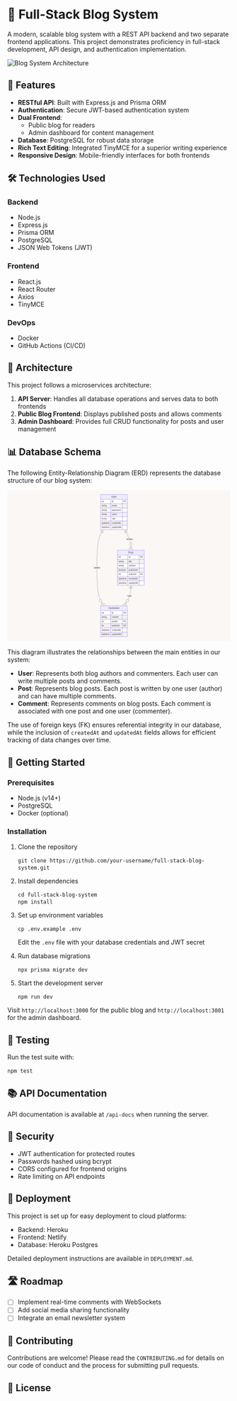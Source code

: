 # 🚀 Full-Stack Blog System

A modern, scalable blog system with a REST API backend and two separate frontend applications. This project demonstrates proficiency in full-stack development, API design, and authentication implementation.

![Blog System Architecture](https://via.placeholder.com/800x400.png?text=Blog+System+Architecture)

## 🌟 Features

- **RESTful API**: Built with Express.js and Prisma ORM
- **Authentication**: Secure JWT-based authentication system
- **Dual Frontend**: 
  - Public blog for readers
  - Admin dashboard for content management
- **Database**: PostgreSQL for robust data storage
- **Rich Text Editing**: Integrated TinyMCE for a superior writing experience
- **Responsive Design**: Mobile-friendly interfaces for both frontends

## 🛠️ Technologies Used

### Backend
- Node.js
- Express.js
- Prisma ORM
- PostgreSQL
- JSON Web Tokens (JWT)

### Frontend
- React.js
- React Router
- Axios
- TinyMCE

### DevOps
- Docker
- GitHub Actions (CI/CD)

## 📐 Architecture

This project follows a microservices architecture:

1. **API Server**: Handles all database operations and serves data to both frontends
2. **Public Blog Frontend**: Displays published posts and allows comments
3. **Admin Dashboard**: Provides full CRUD functionality for posts and user management

## 📊 Database Schema

The following Entity-Relationship Diagram (ERD) represents the database structure of our blog system:

![Blog System ERD](./images/blog-erd.png)

This diagram illustrates the relationships between the main entities in our system:

- **User**: Represents both blog authors and commenters. Each user can write multiple posts and comments.
- **Post**: Represents blog posts. Each post is written by one user (author) and can have multiple comments.
- **Comment**: Represents comments on blog posts. Each comment is associated with one post and one user (commenter).

The use of foreign keys (FK) ensures referential integrity in our database, while the inclusion of `createdAt` and `updatedAt` fields allows for efficient tracking of data changes over time.

## 🚀 Getting Started

### Prerequisites
- Node.js (v14+)
- PostgreSQL
- Docker (optional)

### Installation

1. Clone the repository
   ```
   git clone https://github.com/your-username/full-stack-blog-system.git
   ```

2. Install dependencies
   ```
   cd full-stack-blog-system
   npm install
   ```

3. Set up environment variables
   ```
   cp .env.example .env
   ```
   Edit the `.env` file with your database credentials and JWT secret

4. Run database migrations
   ```
   npx prisma migrate dev
   ```

5. Start the development server
   ```
   npm run dev
   ```

Visit `http://localhost:3000` for the public blog and `http://localhost:3001` for the admin dashboard.

## 🧪 Testing

Run the test suite with:

```
npm test
```

## 📚 API Documentation

API documentation is available at `/api-docs` when running the server.

## 🔐 Security

- JWT authentication for protected routes
- Passwords hashed using bcrypt
- CORS configured for frontend origins
- Rate limiting on API endpoints

## 🚢 Deployment

This project is set up for easy deployment to cloud platforms:

- Backend: Heroku
- Frontend: Netlify
- Database: Heroku Postgres

Detailed deployment instructions are available in `DEPLOYMENT.md`.

## 🛣️ Roadmap

- [ ] Implement real-time comments with WebSockets
- [ ] Add social media sharing functionality
- [ ] Integrate an email newsletter system

## 🤝 Contributing

Contributions are welcome! Please read the `CONTRIBUTING.md` for details on our code of conduct and the process for submitting pull requests.

## 📜 License